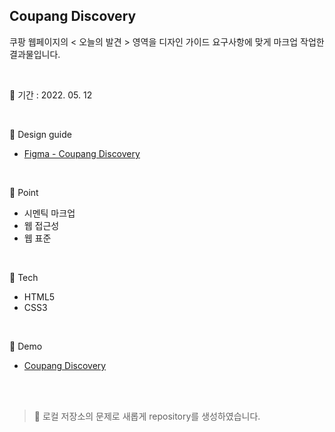## Coupang Discovery
쿠팡 웹페이지의 < 오늘의 발견 > 영역을 디자인 가이드 요구사항에 맞게 마크업 작업한 결과물입니다.

<br/>

📅 기간 : 2022. 05. 12

<br/>

🎨  Design guide

* [Figma - Coupang Discovery](https://www.figma.com/file/dl6bGLknvJgXoUzd2eKgCd/Zerobase-html%2Fcss01-Discovery)

<br/>

📌 Point

* 시멘틱 마크업
* 웹 접근성
* 웹 표준

<br/>

🔨 Tech

* HTML5
* CSS3

<br/>

🔎 Demo

* [Coupang Discovery](https://savinpark.github.io/coupang-discovery/)

<br/>
<br/>

> 🔔 로컬 저장소의 문제로 새롭게 repository를 생성하였습니다.